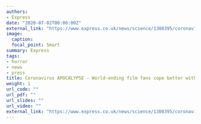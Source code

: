 ```yaml
---
authors:
- Express
date: "2020-07-02T00:00:00Z"
external_link: "https://www.express.co.uk/news/science/1308395/coronavirus-apocalypse-horror-film-fans-cope-better-covid-19-pandemic-psychology"
image:
  caption:
  focal_point: Smart
summary: Express
tags:
- horror
- news
- press
title: Coronavirus APOCALYPSE - World-ending film fans cope better with COVID-19 pandemic
weight: 1
url_code: ""
url_pdf: ""
url_slides: ""
url_video: ""
external_link: "https://www.express.co.uk/news/science/1308395/coronavirus-apocalypse-horror-film-fans-cope-better-covid-19-pandemic-psychology"
---
```

